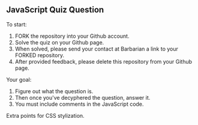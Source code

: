 ## JavaScript Quiz Question ##

To start:

1) FORK the repository into your Github account.  
2) Solve the quiz on your Github page.  
3) When solved, please send your contact at Barbarian a link to your FORKED repository.  
4) After provided feedback, please delete this repository from your Github page.

Your goal:

1) Figure out what the question is.  
2) Then once you've decyphered the question, answer it.
3) You must include comments in the JavaScript code.

Extra points for CSS stylization.